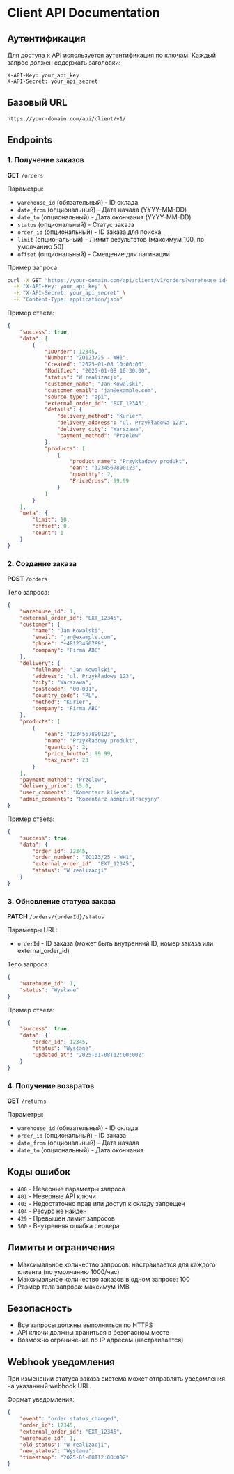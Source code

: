 # Client API Documentation

## Аутентификация

Для доступа к API используется аутентификация по ключам. Каждый запрос должен содержать заголовки:

```
X-API-Key: your_api_key
X-API-Secret: your_api_secret
```

## Базовый URL

```
https://your-domain.com/api/client/v1/
```

## Endpoints

### 1. Получение заказов

**GET** `/orders`

Параметры:

-   `warehouse_id` (обязательный) - ID склада
-   `date_from` (опциональный) - Дата начала (YYYY-MM-DD)
-   `date_to` (опциональный) - Дата окончания (YYYY-MM-DD)
-   `status` (опциональный) - Статус заказа
-   `order_id` (опциональный) - ID заказа для поиска
-   `limit` (опциональный) - Лимит результатов (максимум 100, по умолчанию 50)
-   `offset` (опциональный) - Смещение для пагинации

Пример запроса:

```bash
curl -X GET "https://your-domain.com/api/client/v1/orders?warehouse_id=1&limit=10" \
  -H "X-API-Key: your_api_key" \
  -H "X-API-Secret: your_api_secret" \
  -H "Content-Type: application/json"
```

Пример ответа:

```json
{
    "success": true,
    "data": [
        {
            "IDOrder": 12345,
            "Number": "ZO123/25 - WH1",
            "Created": "2025-01-08 10:00:00",
            "Modified": "2025-01-08 10:30:00",
            "status": "W realizacji",
            "customer_name": "Jan Kowalski",
            "customer_email": "jan@example.com",
            "source_type": "api",
            "external_order_id": "EXT_12345",
            "details": {
                "delivery_method": "Kurier",
                "delivery_address": "ul. Przykładowa 123",
                "delivery_city": "Warszawa",
                "payment_method": "Przelew"
            },
            "products": [
                {
                    "product_name": "Przykładowy produkt",
                    "ean": "1234567890123",
                    "quantity": 2,
                    "PriceGross": 99.99
                }
            ]
        }
    ],
    "meta": {
        "limit": 10,
        "offset": 0,
        "count": 1
    }
}
```

### 2. Создание заказа

**POST** `/orders`

Тело запроса:

```json
{
    "warehouse_id": 1,
    "external_order_id": "EXT_12345",
    "customer": {
        "name": "Jan Kowalski",
        "email": "jan@example.com",
        "phone": "+48123456789",
        "company": "Firma ABC"
    },
    "delivery": {
        "fullname": "Jan Kowalski",
        "address": "ul. Przykładowa 123",
        "city": "Warszawa",
        "postcode": "00-001",
        "country_code": "PL",
        "method": "Kurier",
        "company": "Firma ABC"
    },
    "products": [
        {
            "ean": "1234567890123",
            "name": "Przykładowy produkt",
            "quantity": 2,
            "price_brutto": 99.99,
            "tax_rate": 23
        }
    ],
    "payment_method": "Przelew",
    "delivery_price": 15.0,
    "user_comments": "Komentarz klienta",
    "admin_comments": "Komentarz administracyjny"
}
```

Пример ответа:

```json
{
    "success": true,
    "data": {
        "order_id": 12345,
        "order_number": "ZO123/25 - WH1",
        "external_order_id": "EXT_12345",
        "status": "W realizacji"
    }
}
```

### 3. Обновление статуса заказа

**PATCH** `/orders/{orderId}/status`

Параметры URL:

-   `orderId` - ID заказа (может быть внутренний ID, номер заказа или external_order_id)

Тело запроса:

```json
{
    "warehouse_id": 1,
    "status": "Wysłane"
}
```

Пример ответа:

```json
{
    "success": true,
    "data": {
        "order_id": 12345,
        "status": "Wysłane",
        "updated_at": "2025-01-08T12:00:00Z"
    }
}
```

### 4. Получение возвратов

**GET** `/returns`

Параметры:

-   `warehouse_id` (обязательный) - ID склада
-   `order_id` (опциональный) - ID заказа
-   `date_from` (опциональный) - Дата начала
-   `date_to` (опциональный) - Дата окончания

## Коды ошибок

-   `400` - Неверные параметры запроса
-   `401` - Неверные API ключи
-   `403` - Недостаточно прав или доступ к складу запрещен
-   `404` - Ресурс не найден
-   `429` - Превышен лимит запросов
-   `500` - Внутренняя ошибка сервера

## Лимиты и ограничения

-   Максимальное количество запросов: настраивается для каждого клиента (по умолчанию 1000/час)
-   Максимальное количество заказов в одном запросе: 100
-   Размер тела запроса: максимум 1MB

## Безопасность

-   Все запросы должны выполняться по HTTPS
-   API ключи должны храниться в безопасном месте
-   Возможно ограничение по IP адресам (настраивается)

## Webhook уведомления

При изменении статуса заказа система может отправлять уведомления на указанный webhook URL.

Формат уведомления:

```json
{
    "event": "order.status_changed",
    "order_id": 12345,
    "external_order_id": "EXT_12345",
    "warehouse_id": 1,
    "old_status": "W realizacji",
    "new_status": "Wysłane",
    "timestamp": "2025-01-08T12:00:00Z"
}
```
